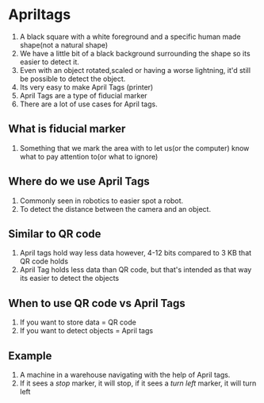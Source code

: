 # Apriltags
1. A black square with a white foreground and a specific human made shape(not a natural shape)
1. We have a little bit of a black background surrounding the shape so its easier to detect it.
1. Even with an object rotated,scaled or having a worse lightning, it'd still be possible to detect the object.
1. Its very easy to make April Tags (printer)
1. April Tags are a type of fiducial marker
1. There are a lot of use cases for April tags.

## What is fiducial marker
1. Something that we mark the area with to let us(or the computer) know what to pay attention to(or what to ignore)


## Where do we use April Tags
1. Commonly seen in robotics to easier spot a robot.
1. To detect the distance between the camera and an object.

## Similar to QR code
1. April tags hold way less data however, 4-12 bits compared to 3 KB that QR code holds
1. April Tag holds less data than QR code, but that's intended as that way its easier to detect the objects

## When to use QR code vs April Tags
1. If you want to store data = QR code
1. If you want to detect objects = April tags

## Example
1. A machine in a warehouse navigating with the help of April tags.
1. If it sees a *stop* marker, it will stop, if it sees a *turn left* marker, it will turn left